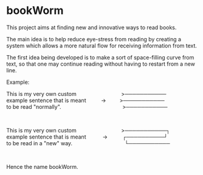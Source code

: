 # bookWorm

This project aims at finding new and innovative ways to read books.

The main idea is to help reduce eye-stress from reading by creating a system which allows a more natural flow for receiving information from text.

The first idea being developed is to make a sort of space-filling curve from text, so that one may continue reading without having to restart from a new line.

Example:

This is my very own custom                              >───────────\
example sentence that is meant          ->         >───────────\
to be read "normally".                                         >───────────

<br />

This is my very own custom                              >───────────┐\
example sentence that is meant           ->          ┌──────────┘\
to be read in a "new" way.                                   └───────────

<br />

Hence the name bookWorm.

